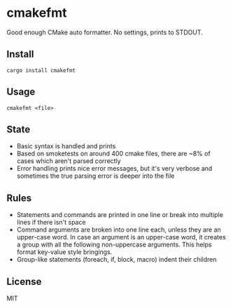 # cmakefmt
Good enough CMake auto formatter. No settings, prints to STDOUT.

## Install
```
cargo install cmakefmt
```

## Usage
```
cmakefmt <file>
```

## State

* Basic syntax is handled and prints
* Based on smoketests on around 400 cmake files, there are ~8% of cases which
  aren't parsed correctly
* Error handling prints nice error messages, but it's very verbose and sometimes
  the true parsing error is deeper into the file

## Rules

* Statements and commands are printed in one line or break into multiple lines
  if there isn't space
* Command arguments are broken into one line each, unless they are an upper-case
  word. In case an argument is an upper-case word, it creates a group with all
  the following non-uppercase arguments. This helps format key-value style
  bringings.
* Group-like statements (foreach, if, block, macro) indent their children

## License
MIT
